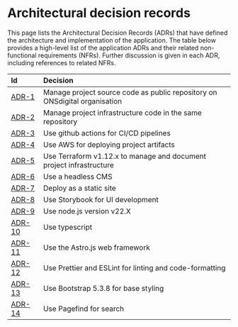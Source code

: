 # Architectural decision records

This page lists the Architectural Decision Records (ADRs) that have defined the architecture and implementation of the application. The table below provides a high-level list of the application ADRs and their related non-functional requirements (NFRs). Further discussion is given in each ADR, including references to related NFRs.

| Id | Decision |
| :- | :- |
| [ADR-1](./adr-1-manage-project-source-code-as-public-repository-on-onsdigital-organisation.md) | Manage project source code as public repository on ONSdigital organisation |
| [ADR-2](./adr-2-manage-project-infrastructure-code-in-the-same-repository.md) | Manage project infrastructure code in the same repository |
| [ADR-3](./adr-3-use-github-actions-for-cicd-pipelines.md) | Use github actions for CI/CD pipelines |
| [ADR-4](./adr-4-use-aws-for-deploying-project-artifacts.md) | Use AWS for deploying project artifacts |
| [ADR-5](./adr-5-use-terraform-v112x-to-manage-and-document-project-infrastructure.md) | Use Terraform v1.12.x to manage and document project infrastructure |
| [ADR-6](./adr-6-use-a-headless-cms.md) | Use a headless CMS |
| [ADR-7](./adr-7-deploy-as-a-static-site.md) | Deploy as a static site |
| [ADR-8](./adr-8-use-storybook-for-ui-development.md) | Use Storybook for UI development |
| [ADR-9](./adr-9-use-nodejs-version-v22x.md) | Use node.js version v22.X |
| [ADR-10](./adr-10-use-typescript.md) | Use typescript |
| [ADR-11](./adr-11-use-the-astrojs-web-framework-v5.11.1.md) | Use the Astro.js web framework |
| [ADR-12](./adr-12-use-prettier-and-eslint-for-linting-and-code-formatting.md) | Use Prettier and ESLint for linting and code-formatting |
| [ADR-13](./adr-13-use-bootstrap-for-base-styling.md) | Use Bootstrap 5.3.8 for base styling |
| [ADR-14](./adr-14-use-pagefind-for-search.md) | Use Pagefind for search |